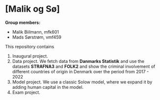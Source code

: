 # \[Malik og Sø\]

**Group members:**
- Malik Biilmann, mfk601
- Mads Sørstrøm, vmf459

This repository contains  
1. Inaugural project. 
2. Data project. We fetch data from **Danmarks Statistik** and use the datasets **STRAFNA3** and **FOLK2** and show the criminal involvement of different countries of origin in Denmark over the period from 2017 - 2022 
3. Model project. We use a classic Solow model, where we expand it by adding human capital in the model.
4. Exam project.